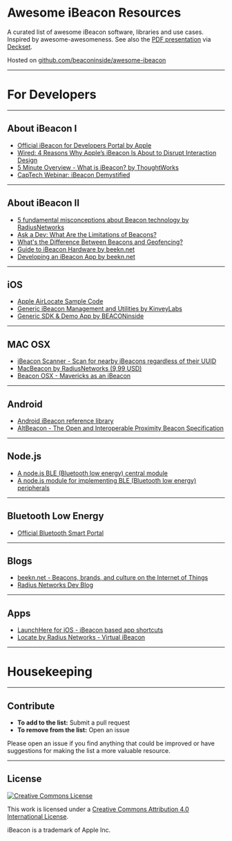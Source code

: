 # Awesome iBeacon Resources

A curated list of awesome iBeacon software, libraries and use cases. Inspired by awesome-awesomeness. See also the [PDF presentation](https://github.com/beaconinside/awesome-ibeacon/awesome-ibeacon.pdf) via [Deckset](http://decksetapp.com/).

Hosted on [github.com/beaconinside/awesome-ibeacon](https://github.com/beaconinside/awesome-ibeacon)


---

# For Developers

---

## About iBeacon I

* [Official iBeacon for Developers Portal by Apple](https://developer.apple.com/ibeacon)
* [Wired: 4 Reasons Why Apple’s iBeacon Is About to Disrupt Interaction Design](http://www.wired.com/2013/12/4-use-cases-for-ibeacon-the-most-exciting-tech-you-havent-heard-of/)
* [5 Minute Overview - What is iBeacon? by ThoughtWorks](http://www.thoughtworks.com/insights/blog/what-is-ibeacon-in-5-minutes)
* [CapTech Webinar: iBeacon Demystified](https://www.youtube.com/watch?v=0IGeQqEGhx4)

---

## About iBeacon II

* [5 fundamental misconceptions about Beacon technology by RadiusNetworks](http://developer.radiusnetworks.com/2014/01/10/ibeacon-misconceptions.html)
* [Ask a Dev: What Are the Limitations of Beacons?](http://mashable.com/2014/05/09/beacons-limitations/)
* [What's the Difference Between Beacons and Geofencing?](http://mashable.com/2014/02/24/beacons-geofencing-location/)
* [Guide to iBeacon Hardware by beekn.net](http://beekn.net/guide-to-ibeacons/)
* [Developing an iBeacon App by beekn.net](http://beekn.net/developing-ibeacon-app/)

---

## iOS

* [Apple AirLocate Sample Code](https://developer.apple.com/library/ios/samplecode/AirLocate/Introduction/Intro.html)
* [Generic iBeacon Management and Utilities by KinveyLabs](https://github.com/KinveyLabs/KCSIBeacon/)
* [Generic SDK & Demo App by BEACONinside](https://github.com/beaconinside/BEACONinside-SDK-iOS)


---

## MAC OSX

* [iBeacon Scanner - Scan for nearby iBeacons regardless of their UUID](https://github.com/liamnichols/iBeaconScanner)
* [MacBeacon by RadiusNetworks (9,99 USD)](http://www.radiusnetworks.com/ibeacon/macbeacon/)
* [Beacon OSX - Mavericks as an iBeacon](https://github.com/mttrb/BeaconOSX)

---

## Android

* [Android iBeacon reference library](https://github.com/RadiusNetworks/ibeacon-reference-android)
* [AltBeacon - The Open and Interoperable Proximity Beacon Specification](http://altbeacon.org/)

---

## Node.js

* [A node.js BLE (Bluetooth low energy) central module](https://github.com/sandeepmistry/noble)
* [A node.js module for implementing BLE (Bluetooth low energy) peripherals](https://github.com/sandeepmistry/bleno)

---

## Bluetooth Low Energy

* [Official Bluetooth Smart Portal](http://www.bluetooth.com/Pages/Bluetooth-Smart.aspx)

---

## Blogs

* [beekn.net - Beacons, brands, and culture on the Internet of Things](http://beekn.net)
* [Radius Networks Dev Blog](http://developer.radiusnetworks.com/blog/)

---

## Apps

* [LaunchHere for iOS - iBeacon based app shortcuts](http://launchhere.awwapps.com/)
* [Locate by Radius Networks - Virtual iBeacon](https://itunes.apple.com/us/app/locate-beacon/id738709014?mt=8)


---

# Housekeeping

---

## Contribute

* **To add to the list:** Submit a pull request
* **To remove from the list:** Open an issue

Please open an issue if you find anything that could be improved or have suggestions for making the list a more valuable resource. 

---

## License

[![Creative Commons License](http://i.creativecommons.org/l/by/4.0/88x31.png)](http://creativecommons.org/licenses/by/4.0/)

This work is licensed under a [Creative Commons Attribution 4.0 International License](http://creativecommons.org/licenses/by/4.0/).

iBeacon is a trademark of Apple Inc.